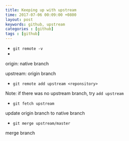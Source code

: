 ```yaml
---
title: Keeping up with upstream
time: 2017-07-06 00:09:00 +0800
layout: post
keywords: github, upstream
categories : [github]
tags : [github]
---
```


- `git remote -v`
- 
 origin: native branch

 upstream: origin branch

- `git remote add upstream <reponsitory>`
 
 Note: if there was no upstream branch, try `add upstream`

- `git fetch upstream`

 update origin branch to native branch

- `git merge upstream/master`

 merge branch